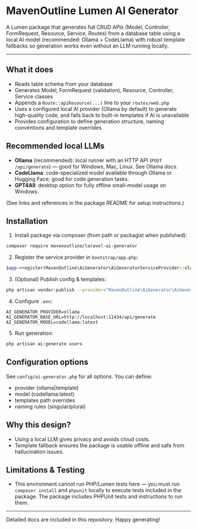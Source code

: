 # MavenOutline Lumen AI Generator

A Lumen package that generates full CRUD APIs (Model, Controller, FormRequest, Resource, Service, Routes) from a database table using a local AI model (recommended: Ollama + CodeLlama) with robust template fallbacks so generation works even without an LLM running locally.

---

## What it does
- Reads table schema from your database
- Generates Model, FormRequest (validation), Resource, Controller, Service classes
- Appends a `Route::apiResource(...)` line to your `routes/web.php`
- Uses a configured local AI provider (Ollama by default) to generate high-quality code, and falls back to built-in templates if AI is unavailable
- Provides configuration to define generation structure, naming conventions and template overrides

## Recommended local LLMs
- **Ollama** (recommended): local runner with an HTTP API (`POST /api/generate`) — good for Windows, Mac, Linux. See Ollama docs.  
- **CodeLlama**: code-specialized model available through Ollama or Hugging Face; good for code generation tasks.  
- **GPT4All**: desktop option for fully offline small-model usage on Windows.

(See links and references in the package README for setup instructions.)

## Installation

1. Install package via composer (from path or packagist when published):
```bash
composer require mavenoutline/laravel-ai-generator
```

2. Register the service provider in `bootstrap/app.php`:
```php
$app->register(MavenOutline\AiGenerator\AiGeneratorServiceProvider::class);
```

3. (Optional) Publish config & templates:
```bash
php artisan vendor:publish --provider="MavenOutline\AiGenerator\AiGeneratorServiceProvider"
```

4. Configure `.env`:
```
AI_GENERATOR_PROVIDER=ollama
AI_GENERATOR_BASE_URL=http://localhost:11434/api/generate
AI_GENERATOR_MODEL=codellama:latest
```

5. Run generation:
```bash
php artisan ai:generate users
```

## Configuration options

See `config/ai-generator.php` for all options. You can define:
- provider (ollama|template)
- model (codellama:latest)
- templates path overrides
- naming rules (singular/plural)

## Why this design?
- Using a local LLM gives privacy and avoids cloud costs.
- Template fallback ensures the package is usable offline and safe from hallucination issues.

## Limitations & Testing
- This environment cannot run PHP/Lumen tests here — you must run `composer install` and `phpunit` locally to execute tests included in the package. The package includes PHPUnit tests and instructions to run them.

---

Detailed docs are included in this repository. Happy generating!

